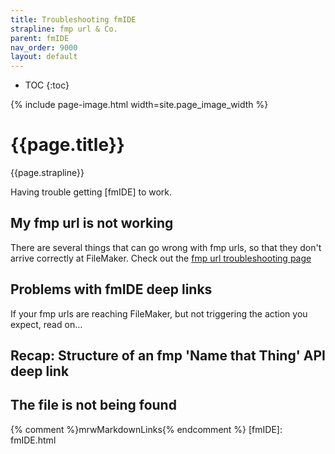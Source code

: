 ```yaml
---
title: Troubleshooting fmIDE
strapline: fmp url & Co.
parent: fmIDE
nav_order: 9000
layout: default
---
```

- TOC
{:toc}

{% include page-image.html width=site.page_image_width %}

# {{page.title}}

{{page.strapline}}

Having trouble getting [fmIDE] to work.

## My fmp url is not working

There are several things that can go wrong with fmp urls, so that they don't arrive correctly at FileMaker. Check out the [fmp url troubleshooting page](troubleshooting-fmp-urls.html)

## Problems with fmIDE deep links

If your fmp urls are reaching FileMaker, but not triggering the action you expect, read on…

## Recap: Structure of an fmp 'Name that Thing' API deep link




## The file is not being found

{% comment %}mrwMarkdownLinks{% endcomment %}
[fmIDE]: fmIDE.html
